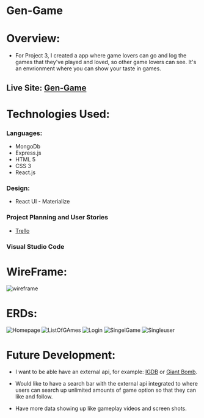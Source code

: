 # Gen-Game

# Overview:

- For Project 3, I created a app where game lovers can go and log the games that they've played and loved, so other game lovers can see. It's an envrionment where you can show your taste in games.

## Live Site: [Gen-Game](https://murmuring-cove-55849.herokuapp.com/)

# Technologies Used:
### Languages:
- MongoDb
- Express.js
- HTML 5
- CSS 3
- React.js
### Design:
- React UI - Materialize
### Project Planning and User Stories 
- [Trello](https://trello.com/b/T3Zu4mZr/project-3)
### Visual Studio Code

# WireFrame:
![wireframe](./public/images/wireframe.jpg)

# ERDs:
![Homepage](./public/images/Homepage.jpg)
![ListOfGAmes](./public/images/ListOfGames.jpg)
![Login](./public/images/Login.jpg)
![SingelGame](./public/images/SingleGAme.jpg)
![Singleuser](./public/images/SingleUser.jpg)


# Future Development:
- I want to be able have an external api, for example: [IGDB](https://igdb.github.io/api/) or 
[Giant Bomb](https://www.giantbomb.com/api/).

- Would like to have a search bar with the external api integrated to where users can search up unlimited amounts of game option so that they can like and follow.

- Have more data showing up like gameplay videos and screen shots.